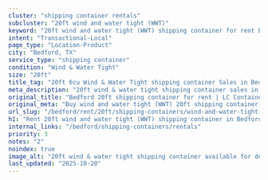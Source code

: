 ```yaml
---
cluster: "shipping container rentals"
subcluster: "20ft wind and water tight (WWT)"
keyword: "20ft wind and water tight (WWT) shipping container for rent Bedford, TX"
intent: "Transactional-Local"
page_type: "Location-Product"
city: "Bedford, TX"
service_type: "shipping container"
condition: "Wind & Water Tight"
size: "20ft"
title_tag: "20ft 6cu Wind & Water Tight shipping container Sales in Bedford | LC Container"
meta_description: "20ft wind & water tight shipping container sales in Bedford. Fast delivery, competitive pricing. Serving shipping containers area. Quote ID: VFE. Call (214) 524-4168 for your free quote today."
original_title: "Bedford 20ft shipping container for rent | LC Container"
original_meta: "Buy wind and water tight (WWT) 20ft shipping container rent with local delivery in Bedford, TX. LC Container — local Since 2003. Request a fast quote today."
url_slug: "/bedford/rent/20ft/shipping-containers/wind-and-water-tight-wwt"
h1: "Rent 20ft wind and water tight (WWT) shipping container in Bedford"
internal_links: "/bedford/shipping-containers/rentals"
priority: 3
notes: "2"
noindex: true
image_alt: "20ft wind & water tight shipping container available for delivery in Bedford"
last_updated: "2025-10-20"
---
```


<!-- TODO: Add unique city/inventory copy, images, and internal links here. -->
